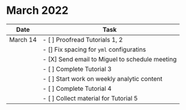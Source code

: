 # March 2022

|  Date  |  Task |
| ------ | ------| 
| March 14  | - [ ] Proofread Tutorials 1, 2 |
|           | - [] Fix spacing for ```yml``` configuratins |
|           | - [X] Send email to Miguel to schedule meeting
|           | - [ ] Complete Tutorial 3
|           | - [ ] Start work on weekly analytic content
|           | - [ ] Complete Tutorial 4
|           | - [ ] Collect material for Tutorial 5       
